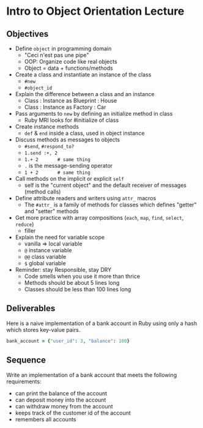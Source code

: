 # Intro to Object Orientation Lecture

## Objectives

* Define `object` in programming domain
    - "Ceci n'est pas une pipe" 
    - OOP: Organize code like real objects
    - Object = data + functions/methods
* Create a class and instantiate an instance of the class
    - `#new`
    - `#object_id`
* Explain the difference between a class and an instance
    - Class : Instance as Blueprint : House
    - Class : Instance as Factory : Car
* Pass arguments to `new` by defining an initialize method in class
    - Ruby MRI looks for #initialize of class
* Create instance methods
    - `def` & `end` inside a class, used in object instance
* Discuss methods as messages to objects
    - `#send`, `#respond_to?`
    - `1.send :+, 2`
    - `1.+ 2       # same thing`
    - `.` is the message-sending operator
    - `1 + 2       # same thing`
* Call methods on the implicit or explicit `self`
    - self is the "current object" and the default receiver of messages (method calls)
* Define attribute readers and writers using `attr_` macros
    - The `#attr_` is a family of methods for classes which defines "getter" and "setter" methods 
* Get more practice with array compositions (`each`, `map`, `find`, `select`, `reduce`)
    - filler
* Explain the need for variable scope 
    - vanilla => local variable
    - `@` instance variable
    - `@@` class variable
    - `$` global variable
* Reminder: stay Responsible, stay DRY
    - Code smells when you use it more than thrice
    - Methods should be about 5 lines long
    - Classes should be less than 100 lines long

## Deliverables

Here is a naive implementation of a bank account in Ruby using only a hash which stores key-value pairs.

```ruby
bank_account = {"user_id": 3, "balance": 100}
```

## Sequence
Write an implementation of a bank account that meets the following requirements:

* can print the balance of the account
* can deposit money into the account
* can withdraw money from the account
* keeps track of the customer id of the account
* remembers all accounts